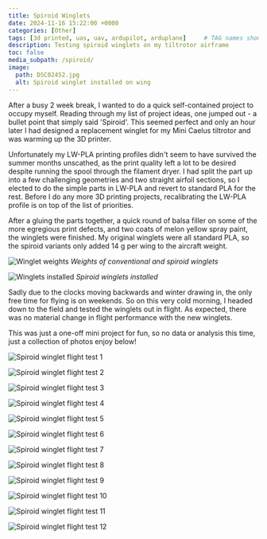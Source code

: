 ```yaml
---
title: Spiroid Winglets
date: 2024-11-16 15:22:00 +0000
categories: [Other]
tags: [3d printed, uas, uav, ardupilot, arduplane]     # TAG names should always be lowercase
description: Testing spiroid winglets on my tiltrotor airframe
toc: false
media_subpath: /spiroid/
image:
  path: DSC02452.jpg
  alt: Spiroid winglet installed on wing
---
```


After a busy 2 week break, I wanted to do a quick self-contained project to occupy myself. Reading through my list of project ideas, one jumped out - a bullet point that simply said 'Spiroid'. This seemed perfect and only an hour later I had designed a replacement winglet for my Mini Caelus tiltrotor and was warming up the 3D printer.

Unfortunately my LW-PLA printing profiles didn't seem to have survived the summer months unscathed, as the print quality left a lot to be desired despite running the spool through the filament dryer. I had split the part up into a few challenging geometries and two straight airfoil sections, so I elected to do the simple parts in LW-PLA and revert to standard PLA for the rest. Before I do any more 3D printing projects, recalibrating the LW-PLA profile is on top of the list of priorities.

After a gluing the parts together, a quick round of balsa filler on some of the more egregious print defects, and two coats of melon yellow spray paint, the winglets were finished. My original winglets were all standard PLA, so the spiroid variants only added 14 g per wing to the aircraft weight.

![Winglet weights](weights.jpg)
_Weights of conventional and spiroid winglets_

![Winglets installed](DSC02437.jpg)
_Spiroid winglets installed_

Sadly due to the clocks moving backwards and winter drawing in, the only free time for flying is on weekends. So on this very cold morning, I headed down to the field and tested the winglets out in flight. As expected, there was no material change in flight performance with the new winglets.

This was just a one-off mini project for fun, so no data or analysis this time, just a collection of photos enjoy below!

![Spiroid winglet flight test 1](DSC02455.jpg)

![Spiroid winglet flight test 2](DSC02451.jpg)

![Spiroid winglet flight test 3](DSC02454.jpg)

![Spiroid winglet flight test 4](DSC02449.jpg)

![Spiroid winglet flight test 5](DSC02441.jpg)

![Spiroid winglet flight test 6](DSC02452.jpg)

![Spiroid winglet flight test 7](DSC02456.jpg)

![Spiroid winglet flight test 8](DSC02459.jpg)

![Spiroid winglet flight test 9](DSC02496.jpg)

![Spiroid winglet flight test 10](DSC02562.jpg)

![Spiroid winglet flight test 11](DSC02565.jpg)

![Spiroid winglet flight test 12](DSC02557.jpg)